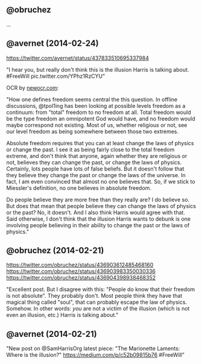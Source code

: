 ## @obruchez

...

## @avernet (2014-02-24)

https://twitter.com/avernet/status/437833510695337984

"I hear you, but really don't think this is the illusion Harris is talking about. #FreeWill pic.twitter.com/YPhz1RzCYU"

OCR by [newocr.com](http://www.newocr.com/):

"How one defines freedom seems central the this question. In offline discussions, @tpol1ing has been looking at possible levels freedom as a continuum: from "total" freedom to no freedom at all. Total freedom would be the type freedom an omnipotent God would have, and no freedom would maybe correspond not existing. Most of us, whether religious or not, see our level freedom as being somewhere between those two extremes.

Absolute freedom requires that you can at least change the laws of physics or change the past. I see it as being fairly close to the total freedom extreme, and don't think that anyone, again whether they are religious or not, believes they can change the past, or change the laws of physics. Certainly, lots people have lots of false beliefs. But it doesn't follow that they believe they change the past or change the laws of the universe. In fact, I am even convinced that almost no one believes that. So, if we stick to Miessler's definition, no one believes in absolute freedom.

Do people believe they are more free than they really are? I do believe so. But does that mean that people believe they can change the laws of physics or the past? No, it doesn't. And I also think Harris would agree with that. Said otherwise, I don't think that the illusion Harris wants to debunk is one involving people believing in their ability to change the past or the laws of physics."

## @obruchez (2014-02-21)

https://twitter.com/obruchez/status/436903612485468160
https://twitter.com/obruchez/status/436903983350030336
https://twitter.com/obruchez/status/436904398938468352

"Excellent post. But I disagree with this: "People do know that their freedom is not absolute". They probably don't. Most people think they have that magical thing called "soul", that can probably escape the law of physics. Somehow. In other words: *you* are not a victim of the illusion (which is not even an illusion, etc.) Harris is talking about."

## @avernet (2014-02-21)

"New post on @SamHarrisOrg latest piece: "The Marionette Laments: Where is the illusion?" https://medium.com/p/c52b09815b76 #FreeWill"

